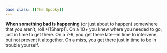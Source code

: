 ```yaml
---
base class: [[The Spooky]]
---
```

**When something bad is happening** (or just about to happen) somewhere that you aren’t, roll +[[Sharp]]. On a 10+ you knew where you needed to go, just in time to get there. On a 7-9, you get there late—in time to intervene, but not prevent it altogether. On a miss, you get there just in time to be in trouble yourself.

